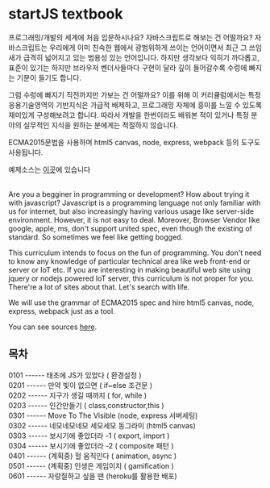 # startJS textbook
프로그래밍/개발의 세계에 처음 입문하시나요? 자바스크립트로 해보는 건 어떨까요? 자바스크립트는 우리에게 이미 친숙한 웹에서 광범위하게 쓰이는 언어이면서 최근 그 쓰임새가 급격히 넓어지고 있는 범용성 있는 언어입니다. 하지만 생각보다 익히기 까다롭고, 표준이 있기는 하지만 브라우저 벤더사들마다 구현이 달라 깊이 들어갈수록 수렁에 빠지는 기분이 들기도 합니다.<br>

그럼 수렁에 빠지기 직전까지만 가보는 건 어떨까요? 이를 위해 이 커리큘럼에서는 특정 응용기술영역의 기반지식은 가급적 배제하고, 프로그래밍 자체에 흥미를 느낄 수 있도록 재미있게 구성해보려고 합니다. 따라서 개발을 한번이라도 배워본 적이 있거나 특정 분야의 실무적인 지식을 원하는 분에게는 적절하지 않습니다.<br>

ECMA2015문법을 사용하며 html5 canvas, node, express, webpack 등의 도구도 사용됩니다.

예제소스는 [이곳](https://github.com/newpouy/startJS)에 있습니다
<br><br>

Are you a begginer in programming or development? How about trying it with javascript? Javascript is a programming language not only familiar with us for internet, but also increasingly having various usage like server-side environment. However, it is not easy to deal. Moreover, Browser Vendor like google, apple, ms, don't support united spec, even though the existing of standard. So sometimes we feel like getting bogged.<br>

This curriculum intends to focus on the fun of programming. You don't need to know any knowledge of particular technical area like web front-end or server or IoT etc. If you are interesting in making beautiful web site using jquery or  nodejs powered IoT server, this curriculum is not proper for you. There're a lot of sites about that. Let's search with life.     

We will use the grammar of ECMA2015 spec and hire html5 canvas, node, express, webpack just as a tool.
<br>

You can see sources [here](https://github.com/newpouy/startJS).
## 목차

0101 ------ 태초에 JS가 있었다 ( 환경설정 )<br>
0201 ------ 만약 빛이 없으면 ( if~else 조건문 ) <br>
0202 ------ 지구가 생길 때까지 ( for, while )<br>
0203 ------ 인간만들기 ( class,constructor,this )<br>
0301 ------ Move To The Visible (node, express 서버세팅)<br>
0302 ------ 네모네모네모 세모세모 동그라미 (html5 canvas)<br>
0303 ------ 보시기에 좋았더라 -1  ( export, import )<br>
0304 ------ 보시기에 좋았더라 -2  ( composite 패턴 )<br>
0401 ------ (계획중) 헐 움직인다 ( animation, async )<br>
0501 ------ (계획중) 인생은 게임이지 ( gamification )<br>
0601 ------ 자랑질하고 싶을 땐 (heroku를 활용한 배포)<br>
<br>
<br>
